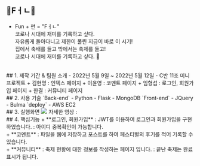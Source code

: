 ## 🎊Fㅓㄴ🎊
- Fun + 펀 = "Fㅓㄴ" <br>
코로나 시대에 재미를 기록하고 싶다. <br>
자유롭게 돌아다니고 제한이 풀린 지금이 바로 이 시기!<br>
집에서 축배를 들고 밖에서는 축제를 들고!<br>
코로나 시대에 재미를 기록하고 싶다. 📸 <br>
<br>
## 1. 제작 기간 & 팀원 소개
- 2022년 5월 9일 ~ 2022년 5월 12일
- C반 11조 미니 프로젝트
  + 김현명 : 인덱스 페이지
  + 이윤영 : 코멘트 페이지
  + 임형섭 : 로그인, 회원가입 페이지
  + 한결 : 커뮤니티 페이지 
<br>
## 2. 사용 기술
`Back-end`
- Python
- Flask
- MongoDB
`Front-end`
- JQuery
- Bulma
`deploy`
- AWS EC2 
<br>
## 3. 실행화면
<img src="https://user-images.githubusercontent.com/102935156/168025626-3620f704-a65e-4a70-9c01-6a9bf0cfffa0.PNG">
자세한 영상 :
<br>
## 4. 핵심기능
+ **로그인, 회원가입**   
  : JWT를 이용하여 로그인과 회원가입을 구현하였습니다.   
  : 아이디 중복확인이 가능합니다.<br>
+ **코멘트**
  : 파일을 웹에 저장하고 포스트를 하여 페스티벌의 후기를 적어 기록할 수 있습니다. <br>
+ **커뮤니티**    
  : 축제 현황에 대한 정보를 작성하는 페이지 입니다.
  : 끝난 축제는 완료 표시가 됩니다.     
